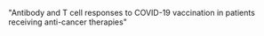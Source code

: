 "Antibody and T cell responses to COVID-19 vaccination in patients receiving anti-cancer therapies"

